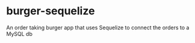 # burger-sequelize
An order taking burger app that uses Sequelize to connect the orders to a MySQL db 
